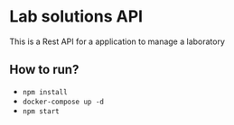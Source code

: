 # Lab solutions API

This is a Rest API for a application to manage a laboratory

## How to run?

* `npm install`
* `docker-compose up -d`
* `npm start`